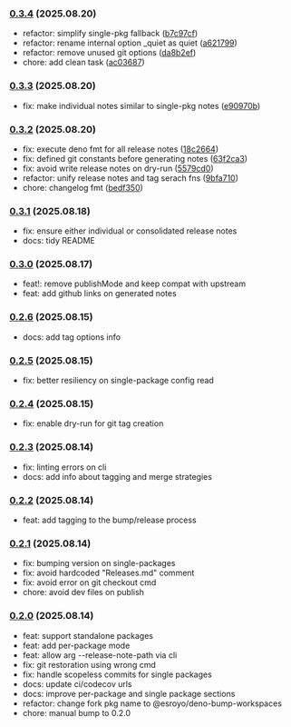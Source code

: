### [0.3.4](https://github.com/esroyo/bump-workspaces/compare/v0.3.3...v0.3.4) (2025.08.20)

- refactor: simplify single-pkg fallback
  ([b7c97cf](https://github.com/esroyo/bump-workspaces/commit/b7c97cf280cf719ac38dc7f986bd6281da2ef680))
- refactor: rename internal option _quiet as quiet
  ([a621799](https://github.com/esroyo/bump-workspaces/commit/a621799a90f9391551e7b4a0d7a7ff0cbe0ddfb3))
- refactor: remove unused git options
  ([da8b2ef](https://github.com/esroyo/bump-workspaces/commit/da8b2ef44bfa2c6c111ba969121edced360817ab))
- chore: add clean task
  ([ac03687](https://github.com/esroyo/bump-workspaces/commit/ac036877677db960111227ad9353ba90849e7bbd))

### [0.3.3](https://github.com/esroyo/bump-workspaces/compare/v0.3.2...v0.3.3) (2025.08.20)

- fix: make individual notes similar to single-pkg notes
  ([e90970b](https://github.com/esroyo/bump-workspaces/commit/e90970b0b7fd81b0d9b9c312f95535fb266b1dfe))

### [0.3.2](https://github.com/esroyo/bump-workspaces/compare/v0.3.1...v0.3.2) (2025.08.20)

- fix: execute deno fmt for all release notes
  ([18c2664](https://github.com/esroyo/bump-workspaces/commit/18c2664cbf15e6f5639a7b4c7b165e21028f4602))
- fix: defined git constants before generating notes
  ([63f2ca3](https://github.com/esroyo/bump-workspaces/commit/63f2ca3642dfaeceae3f5ed799dfd33b0dc97490))
- fix: avoid write release notes on dry-run
  ([5579cd0](https://github.com/esroyo/bump-workspaces/commit/5579cd0503b7b000d46d95acc51a72cd0e1d98f0))
- refactor: unify release notes and tag serach fns
  ([9bfa710](https://github.com/esroyo/bump-workspaces/commit/9bfa710f8f2ec47769705329fdc662caeadf82f8))
- chore: changelog fmt
  ([bedf350](https://github.com/esroyo/bump-workspaces/commit/bedf350cdd6889518ccf3f0687b00a7812edf785))

### [0.3.1](https://github.com/esroyo/bump-workspaces/compare/v0.3.0...v0.3.1) (2025.08.18)

- fix: ensure either individual or consolidated release notes
- docs: tidy README

### [0.3.0](https://github.com/esroyo/bump-workspaces/compare/v0.2.6...v0.3.0) (2025.08.17)

- feat!: remove publishMode and keep compat with upstream
- feat: add github links on generated notes

### [0.2.6](https://github.com/esroyo/bump-workspaces/compare/v0.2.5...v0.2.6) (2025.08.15)

- docs: add tag options info

### [0.2.5](https://github.com/esroyo/bump-workspaces/compare/v0.2.4...v0.2.5) (2025.08.15)

- fix: better resiliency on single-package config read

### [0.2.4](https://github.com/esroyo/bump-workspaces/compare/v0.2.3...v0.2.4) (2025.08.15)

- fix: enable dry-run for git tag creation

### [0.2.3](https://github.com/esroyo/bump-workspaces/compare/v0.2.2...v0.2.3) (2025.08.14)

- fix: linting errors on cli
- docs: add info about tagging and merge strategies

### [0.2.2](https://github.com/esroyo/bump-workspaces/compare/v0.2.1...v0.2.2) (2025.08.14)

- feat: add tagging to the bump/release process

### [0.2.1](https://github.com/esroyo/bump-workspaces/compare/v0.2.0...v0.2.1) (2025.08.14)

- fix: bumping version on single-packages
- fix: avoid hardcoded "Releases.md" comment
- fix: avoid error on git checkout cmd
- chore: avoid dev files on publish

### [0.2.0](https://github.com/esroyo/bump-workspaces/compare/v0.1.x...v0.2.0) (2025.08.14)

- feat: support standalone packages
- feat: add per-package mode
- feat: allow arg --release-note-path via cli
- fix: git restoration using wrong cmd
- fix: handle scopeless commits for single packages
- docs: update ci/codecov urls
- docs: improve per-package and single package sections
- refactor: change fork pkg name to @esroyo/deno-bump-workspaces
- chore: manual bump to 0.2.0
